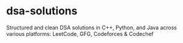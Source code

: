 # dsa-solutions
Structured and clean DSA solutions in C++, Python, and Java across various platforms: LeetCode, GFG, Codeforces &amp; Codechef
